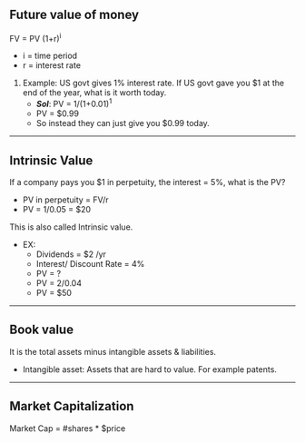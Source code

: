 ## Future value of money

FV = PV (1+r)<sup>i</sup>
- i = time period
- r = interest rate

1. Example: US govt gives 1% interest rate. If US govt gave you $1 at the end of the year, what is it worth today.
    - ***Sol***: PV = 1/(1+0.01)<sup>1</sup>
    - PV = $0.99
    - So instead they can just give you $0.99 today. 

<hr>

## Intrinsic Value

If a company pays you $1 in perpetuity, the interest = 5%, what is the PV?

- PV in perpetuity = FV/r
- PV = 1/0.05 = $20

This is also called Intrinsic value.

- EX:
    - Dividends = $2 /yr
    - Interest/ Discount Rate = 4%
    - PV = ?
    - PV = 2/0.04 
    - PV = $50

<hr>

## Book value

It is the total assets minus intangible assets & liabilities.
- Intangible asset: Assets that are hard to value. For example patents.

<hr>

## Market Capitalization

Market Cap = #shares * $price